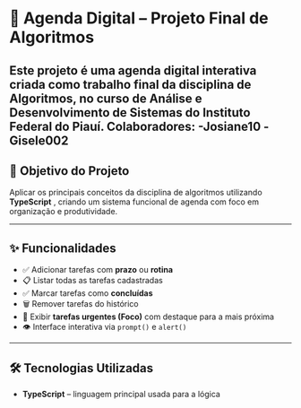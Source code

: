 # 📅 Agenda Digital – Projeto Final de Algoritmos

Este projeto é uma **agenda digital interativa** criada como trabalho final da disciplina de **Algoritmos**, no curso de Análise e Desenvolvimento de Sistemas do Instituto Federal do Piauí.
Colaboradores: 
-Josiane10 
-Gisele002
---

## 🧠 Objetivo do Projeto

Aplicar os principais conceitos da disciplina de algoritmos utilizando **TypeScript** , criando um sistema funcional de agenda com foco em organização e produtividade.

---

## ✨ Funcionalidades

- ✅ Adicionar tarefas com **prazo** ou **rotina**
- 📋 Listar todas as tarefas cadastradas
- ✅ Marcar tarefas como **concluídas**
- 🗑️ Remover tarefas do histórico
- 🎯 Exibir **tarefas urgentes (Foco)** com destaque para a mais próxima
- 👁️ Interface interativa via `prompt()` e `alert()`

---

## 🛠 Tecnologias Utilizadas

- **TypeScript** – linguagem principal usada para a lógica
